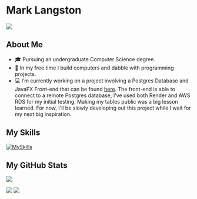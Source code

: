 # Mark Langston

<a href="https://www.linkedin.com/in/-mark-langston">
    <img src="https://img.shields.io/badge/-Linkedin-blue?style=flat-square&logo=linkedin">
</a>

## About Me
 * 🎓 Pursuing an undergraduate Computer Science degree.
 * 📖 In my free time I build computers and dabble with programming projects.
 * 💻 I’m currently working on a project involving a Postgres Database and JavaFX Front-end that can be found [here](https://github.com/Mark-Langston/Marks_Computer_Builds_Remote). The front-end is able to connect to a remote Postgres database, I've used both Render and AWS RDS for my initial testing. Making my tables public was a big lesson learned. For now, I'll be slowly developing out this project while I wait for my next big inspiration.

## My Skills

[![MySkills](https://skillicons.dev/icons?i=idea,clion,vscode,eclipse,html,css,wordpress,github,postman,anaconda,powershell,bash,linux,redhat,debian,discord,ps,blender,gamemakerstudio,godot,unity,unreal,cs,dotnet,cpp,java,maven,py,postgres,sqlite)](https://skillicons.dev)

## My GitHub Stats

![](http://github-profile-summary-cards.vercel.app/api/cards/profile-details?username=Mark-Langston&theme=dracula)

![](http://github-profile-summary-cards.vercel.app/api/cards/repos-per-language?username=Mark-Langston&theme=dracula)
![](http://github-profile-summary-cards.vercel.app/api/cards/most-commit-language?username=Mark-Langston&theme=dracula)

